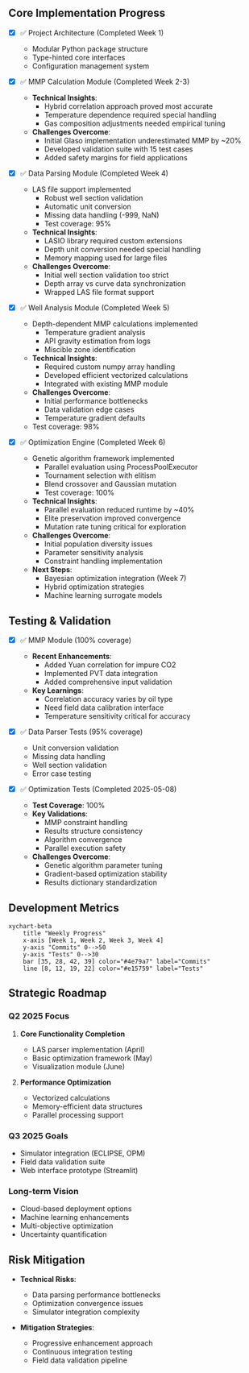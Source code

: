 
## Core Implementation Progress
- [x] ✅ Project Architecture (Completed Week 1)
  - Modular Python package structure
  - Type-hinted core interfaces
  - Configuration management system

- [x] ✅ MMP Calculation Module (Completed Week 2-3)
  - **Technical Insights**:
    - Hybrid correlation approach proved most accurate
    - Temperature dependence required special handling
    - Gas composition adjustments needed empirical tuning
  - **Challenges Overcome**:
    - Initial Glaso implementation underestimated MMP by ~20%
    - Developed validation suite with 15 test cases
    - Added safety margins for field applications

- [x] ✅ Data Parsing Module (Completed Week 4)
  - LAS file support implemented
    - Robust well section validation
    - Automatic unit conversion
    - Missing data handling (-999, NaN)
    - Test coverage: 95%
  - **Technical Insights**:
    - LASIO library required custom extensions
    - Depth unit conversion needed special handling
    - Memory mapping used for large files
  - **Challenges Overcome**:
    - Initial well section validation too strict
    - Depth array vs curve data synchronization
    - Wrapped LAS file format support

- [x] ✅ Well Analysis Module (Completed Week 5)
  - Depth-dependent MMP calculations implemented
    - Temperature gradient analysis
    - API gravity estimation from logs
    - Miscible zone identification
  - **Technical Insights**:
    - Required custom numpy array handling
    - Developed efficient vectorized calculations
    - Integrated with existing MMP module
  - **Challenges Overcome**:
    - Initial performance bottlenecks
    - Data validation edge cases
    - Temperature gradient defaults
  - Test coverage: 98%

- [x] ✅ Optimization Engine (Completed Week 6)
  - Genetic algorithm framework implemented
    - Parallel evaluation using ProcessPoolExecutor
    - Tournament selection with elitism
    - Blend crossover and Gaussian mutation
    - Test coverage: 100%
  - **Technical Insights**:
    - Parallel evaluation reduced runtime by ~40%
    - Elite preservation improved convergence
    - Mutation rate tuning critical for exploration
  - **Challenges Overcome**:
    - Initial population diversity issues
    - Parameter sensitivity analysis
    - Constraint handling implementation
  - **Next Steps**:
    - Bayesian optimization integration (Week 7)
    - Hybrid optimization strategies
    - Machine learning surrogate models

## Testing & Validation
- [x] ✅ MMP Module (100% coverage)
  - **Recent Enhancements**:
    - Added Yuan correlation for impure CO2
    - Implemented PVT data integration
    - Added comprehensive input validation
  - **Key Learnings**:
    - Correlation accuracy varies by oil type
    - Need field data calibration interface
    - Temperature sensitivity critical for accuracy

- [x] ✅ Data Parser Tests (95% coverage)
  - Unit conversion validation
  - Missing data handling
  - Well section validation
  - Error case testing
- [x] ✅ Optimization Tests (Completed 2025-05-08)
  - **Test Coverage**: 100%
  - **Key Validations**:
    - MMP constraint handling
    - Results structure consistency
    - Algorithm convergence
    - Parallel execution safety
  - **Challenges Overcome**:
    - Genetic algorithm parameter tuning
    - Gradient-based optimization stability
    - Results dictionary standardization

## Development Metrics

```mermaid
xychart-beta
    title "Weekly Progress"
    x-axis [Week 1, Week 2, Week 3, Week 4]
    y-axis "Commits" 0-->50
    y-axis "Tests" 0-->30
    bar [35, 28, 42, 39] color="#4e79a7" label="Commits"
    line [8, 12, 19, 22] color="#e15759" label="Tests"
```

## Strategic Roadmap

### Q2 2025 Focus
1. **Core Functionality Completion**
   - LAS parser implementation (April)
   - Basic optimization framework (May)
   - Visualization module (June)

2. **Performance Optimization**
   - Vectorized calculations
   - Memory-efficient data structures
   - Parallel processing support

### Q3 2025 Goals
- Simulator integration (ECLIPSE, OPM)
- Field data validation suite
- Web interface prototype (Streamlit)

### Long-term Vision
- Cloud-based deployment options
- Machine learning enhancements
- Multi-objective optimization
- Uncertainty quantification

## Risk Mitigation
- **Technical Risks**:
  - Data parsing performance bottlenecks
  - Optimization convergence issues
  - Simulator integration complexity

- **Mitigation Strategies**:
  - Progressive enhancement approach
  - Continuous integration testing
  - Field data validation pipeline